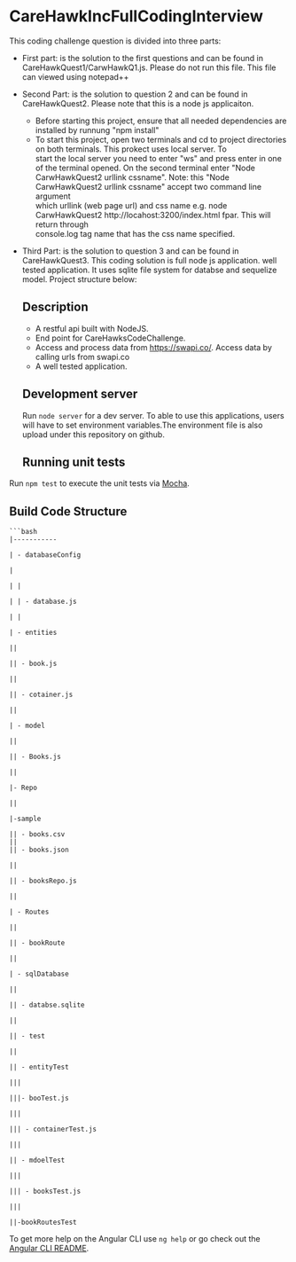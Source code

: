 # CareHawkIncFullCodingInterview

This coding challenge question is divided into three parts:

  - First part: is the solution to the first questions and can be found in CareHawkQuest1/CarwHawkQ1.js. Please do not run this file. This     file can viewed using notepad++
  
  - Second Part: is the solution to question 2 and can be found in CareHawkQuest2. Please note that this is a node js applicaiton. 
       
       - Before starting this project, ensure that all needed dependencies are installed by runnung "npm install"
       - To start this project, open two terminals and cd to project directories on both terminals. This prokect uses local server. To     
         start the local server you need to enter "ws" and press enter in one of the terminal opened. On the second terminal enter 
          "Node CarwHawkQuest2  urllink cssname". Note: this "Node CarwHawkQuest2  urllink cssname" accept two command line argument      
           which 
          urllink (web page url) and css name e.g. node CarwHawkQuest2 http://locahost:3200/index.html fpar. This will return through   
          console.log tag name that has the css name specified.
   
  - Third Part: is the solution to question 3 and can be found in CareHawkQuest3. This coding solution is full node js application. well   
    tested application. It uses sqlite file system for databse and sequelize model. Project structure below:
    
      ## Description

    - A restful api built with NodeJS. 
    - End point for CareHawksCodeChallenge. 
    - Access and process data from https://swapi.co/. Access data by calling urls from swapi.co
    - A well tested application.

     ## Development server

     Run `node server` for a dev server. To able to use this applications, users will have to set environment variables.The environment     file is also upload under this repository on github.


     ## Running unit tests

  Run `npm test` to execute the unit tests via [Mocha](https://github.com/mochajs/mocha).
    
    
  ## Build Code Structure
  
    ```bash
    |-----------
    
    | - databaseConfig
    
    |
    
    | |
    
    | | - database.js
    
    | |
    
    | - entities
    
    ||
    
    || - book.js
    
    ||
    
    || - cotainer.js
    
    ||
    
    | - model
    
    ||
    
    || - Books.js
    
    ||
    
    |- Repo
    
    ||
    
    |-sample
    
    || - books.csv
    ||
    || - books.json
    
    ||
    
    || - booksRepo.js
    
    ||
    
    | - Routes
    
    ||
    
    || - bookRoute
    
    ||
    
    | - sqlDatabase
    
    ||
    
    || - databse.sqlite
    
    ||
    
    || - test
    
    ||
    
    || - entityTest
    
    |||
    
    |||- booTest.js
    
    |||
    
    ||| - containerTest.js
    
    |||
    
    || - mdoelTest
    
    |||
    
    ||| - booksTest.js
    
    |||
    
    ||-bookRoutesTest
    
    
To get more help on the Angular CLI use `ng help` or go check out the [Angular CLI README](https://github.com/angular/angular-cli/blob/master/README.md).

    
    

